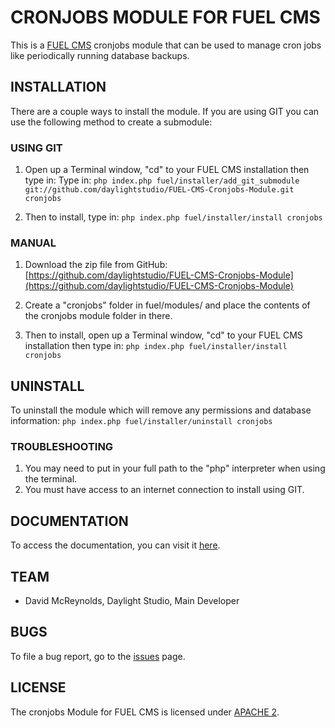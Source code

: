 # CRONJOBS MODULE FOR FUEL CMS
This is a [FUEL CMS](http://www.getfuelcms.com) cronjobs module that can be used to manage cron jobs like periodically running database backups.

## INSTALLATION
There are a couple ways to install the module. If you are using GIT you can use the following method
to create a submodule:

### USING GIT
1. Open up a Terminal window, "cd" to your FUEL CMS installation then type in: 
Type in:
``php index.php fuel/installer/add_git_submodule git://github.com/daylightstudio/FUEL-CMS-Cronjobs-Module.git cronjobs``

2. Then to install, type in:
``php index.php fuel/installer/install cronjobs``


### MANUAL
1. Download the zip file from GitHub:
[https://github.com/daylightstudio/FUEL-CMS-Cronjobs-Module](https://github.com/daylightstudio/FUEL-CMS-Cronjobs-Module)

2. Create a "cronjobs" folder in fuel/modules/ and place the contents of the cronjobs module folder in there.

3. Then to install, open up a Terminal window, "cd" to your FUEL CMS installation then type in:
``php index.php fuel/installer/install cronjobs``

## UNINSTALL

To uninstall the module which will remove any permissions and database information:
``php index.php fuel/installer/uninstall cronjobs``

### TROUBLESHOOTING
1. You may need to put in your full path to the "php" interpreter when using the terminal.
2. You must have access to an internet connection to install using GIT.


## DOCUMENTATION
To access the documentation, you can visit it [here](http://docs.getfuelcms.com/modules/cronjobs).

## TEAM
* David McReynolds, Daylight Studio, Main Developer

## BUGS
To file a bug report, go to the [issues](https://github.com/daylightstudio/FUEL-CMS-Cronjobs-Module/issues) page.

## LICENSE
The cronjobs Module for FUEL CMS is licensed under [APACHE 2](http://www.apache.org/licenses/LICENSE-2.0).
